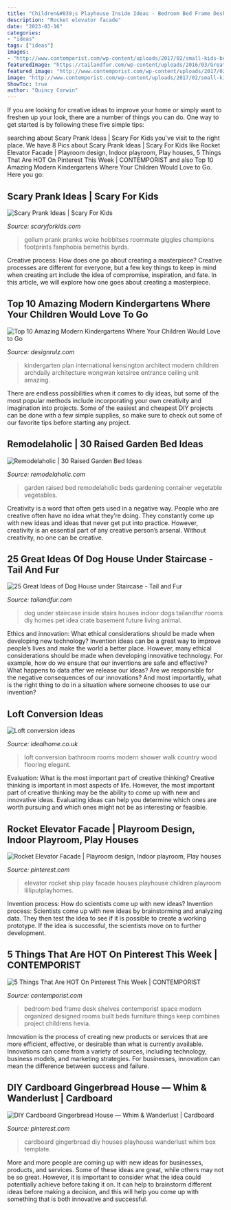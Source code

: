 ```yaml
---
title: "Children&#039;s Playhouse Inside Ideas - Bedroom Bed Frame Desk Shelves Contemporist Space Modern Organized Designed Rooms Built Beds Furniture Things Keep Combines Project Childrens Hevia"
description: "Rocket elevator facade"
date: "2023-03-16"
categories:
- "ideas"
tags: ["ideas"]
images:
- "http://www.contemporist.com/wp-content/uploads/2017/02/small-kids-bedroom-desk-shelf-bed-260217-1055-03-800x1417.jpg"
featuredImage: "https://tailandfur.com/wp-content/uploads/2016/03/Great-Ideas-of-Dog-House-Under-Staircase-5.jpg"
featured_image: "http://www.contemporist.com/wp-content/uploads/2017/02/small-kids-bedroom-desk-shelf-bed-260217-1055-03-800x1417.jpg"
image: "http://www.contemporist.com/wp-content/uploads/2017/02/small-kids-bedroom-desk-shelf-bed-260217-1055-03-800x1417.jpg"
ShowToc: true
author: "Quincy Corwin"
---
```



If you are looking for creative ideas to improve your home or simply want to freshen up your look, there are a number of things you can do. One way to get started is by following these five simple tips: 

	

		
searching about Scary Prank Ideas | Scary For Kids you've visit to the right place. We have 8 Pics about Scary Prank Ideas | Scary For Kids like Rocket Elevator Facade | Playroom design, Indoor playroom, Play houses, 5 Things That Are HOT On Pinterest This Week | CONTEMPORIST and also Top 10 Amazing Modern Kindergartens Where Your Children Would Love to Go. Here you go:
		
    
## Scary Prank Ideas | Scary For Kids

<img loading=lazy src="https://www.scaryforkids.com/pics/prank-ideas-10.jpg" onerror="this.onerror=null;this.src='https://tse4.mm.bing.net/th?id=OIP.kAk93nm-FJrRRpAYeZUWegHaJ4&amp;pid=15.1';" alt="Scary Prank Ideas | Scary For Kids">

_Source: scaryforkids.com_

>gollum prank pranks woke hobbitses roommate giggles champions footprints fanphobia bemethis byrds. 

	

Creative process: How does one go about creating a masterpiece?
Creative processes are different for everyone, but a few key things to keep in mind when creating art include the idea of compromise, inspiration, and fate. In this article, we will explore how one goes about creating a masterpiece.

    
## Top 10 Amazing Modern Kindergartens Where Your Children Would Love To Go

<img loading=lazy src="http://cdn.designrulz.com/wp-content/uploads/2014/10/kensington-international-kindergarten-plan-architect-3.jpg" onerror="this.onerror=null;this.src='https://tse3.mm.bing.net/th?id=OIP.vTGpa7QDzQ33VbWjEn_b9gHaLH&amp;pid=15.1';" alt="Top 10 Amazing Modern Kindergartens Where Your Children Would Love to Go">

_Source: designrulz.com_

>kindergarten plan international kensington architect modern children archdaily architecture wongwan ketsiree entrance ceiling unit amazing. 

	

There are endless possibilities when it comes to diy ideas, but some of the most popular methods include incorporating your own creativity and imagination into projects. Some of the easiest and cheapest DIY projects can be done with a few simple supplies, so make sure to check out some of our favorite tips before starting any project.

    
## Remodelaholic | 30 Raised Garden Bed Ideas

<img loading=lazy src="https://www.remodelaholic.com/wp-content/uploads/2015/07/iStock_000066136709_Large.jpg" onerror="this.onerror=null;this.src='https://tse4.mm.bing.net/th?id=OIP.CS1QrWmFj0sj9efagq_9twHaLG&amp;pid=15.1';" alt="Remodelaholic | 30 Raised Garden Bed Ideas">

_Source: remodelaholic.com_

>garden raised bed remodelaholic beds gardening container vegetable vegetables. 

	

Creativity is a word that often gets used in a negative way. People who are creative often have no idea what they’re doing. They constantly come up with new ideas and ideas that never get put into practice. However, creativity is an essential part of any creative person’s arsenal. Without creativity, no one can be creative.

    
## 25 Great Ideas Of Dog House Under Staircase - Tail And Fur

<img loading=lazy src="https://tailandfur.com/wp-content/uploads/2016/03/Great-Ideas-of-Dog-House-Under-Staircase-5.jpg" onerror="this.onerror=null;this.src='https://tse2.mm.bing.net/th?id=OIP.l_71Xhx9szm7BnBXmHOkxgHaJ4&amp;pid=15.1';" alt="25 Great Ideas of Dog House under Staircase - Tail and Fur">

_Source: tailandfur.com_

>dog under staircase inside stairs houses indoor dogs tailandfur rooms diy homes pet idea crate basement future living animal. 

	

Ethics and innovation: What ethical considerations should be made when developing new technology?
Invention ideas can be a great way to improve people’s lives and make the world a better place. However, many ethical considerations should be made when developing innovative technology. For example, how do we ensure that our inventions are safe and effective? What happens to data after we release our ideas? Are we responsible for the negative consequences of our innovations? And most importantly, what is the right thing to do in a situation where someone chooses to use our invention?

    
## Loft Conversion Ideas

<img loading=lazy src="http://ksassets.timeincuk.net/wp/uploads/sites/56/2016/12/loft-1920x1281.jpg" onerror="this.onerror=null;this.src='https://tse1.mm.bing.net/th?id=OIP.ukJMJ2LHlVwqhK_A2pN39gHaE8&amp;pid=15.1';" alt="Loft conversion ideas">

_Source: idealhome.co.uk_

>loft conversion bathroom rooms modern shower walk country wood flooring elegant. 

	

Evaluation: What is the most important part of creative thinking?
Creative thinking is important in most aspects of life. However, the most important part of creative thinking may be the ability to come up with new and innovative ideas. Evaluating ideas can help you determine which ones are worth pursuing and which ones might not be as interesting or feasible.

    
## Rocket Elevator Facade | Playroom Design, Indoor Playroom, Play Houses

<img loading=lazy src="https://i.pinimg.com/736x/3b/53/de/3b53de35cd5291535d803b673768691e.jpg" onerror="this.onerror=null;this.src='https://tse2.mm.bing.net/th?id=OIP.zBb1Cax6HOH2A6aV9pEaWAHaLH&amp;pid=15.1';" alt="Rocket Elevator Facade | Playroom design, Indoor playroom, Play houses">

_Source: pinterest.com_

>elevator rocket ship play facade houses playhouse children playroom lilliputplayhomes. 

	

Invention process: How do scientists come up with new ideas?
Invention process: Scientists come up with new ideas by brainstorming and analyzing data. They then test the idea to see if it is possible to create a working prototype. If the idea is successful, the scientists move on to further development.

    
## 5 Things That Are HOT On Pinterest This Week | CONTEMPORIST

<img loading=lazy src="http://www.contemporist.com/wp-content/uploads/2017/02/small-kids-bedroom-desk-shelf-bed-260217-1055-03-800x1417.jpg" onerror="this.onerror=null;this.src='https://tse3.mm.bing.net/th?id=OIP.AeLQWfCN8nmL57_ONESEQQHaNH&amp;pid=15.1';" alt="5 Things That Are HOT On Pinterest This Week | CONTEMPORIST">

_Source: contemporist.com_

>bedroom bed frame desk shelves contemporist space modern organized designed rooms built beds furniture things keep combines project childrens hevia. 

	

Innovation is the process of creating new products or services that are more efficient, effective, or desirable than what is currently available. Innovations can come from a variety of sources, including technology, business models, and marketing strategies. For businesses, innovation can mean the difference between success and failure.

    
## DIY Cardboard Gingerbread House — Whim &amp; Wanderlust | Cardboard

<img loading=lazy src="https://i.pinimg.com/736x/fe/da/6a/feda6a3bbda60f6553462db172d3757f.jpg" onerror="this.onerror=null;this.src='https://tse1.mm.bing.net/th?id=OIP.9c5LZ5zlRT7lF1Np-dPpCgHaJ3&amp;pid=15.1';" alt="DIY Cardboard Gingerbread House — Whim &amp; Wanderlust | Cardboard">

_Source: pinterest.com_

>cardboard gingerbread diy houses playhouse wanderlust whim box template. 

	

More and more people are coming up with new ideas for businesses, products, and services. Some of these ideas are great, while others may not be so great. However, it is important to consider what the idea could potentially achieve before taking it on. It can help to brainstorm different ideas before making a decision, and this will help you come up with something that is both innovative and successful.

